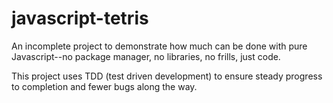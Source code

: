 # javascript-tetris

An incomplete project to demonstrate how much can be done with pure Javascript--no package manager, no libraries, no frills, just code.

This project uses TDD (test driven development) to ensure steady progress to completion and fewer bugs along the way. 